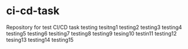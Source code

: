# ci-cd-task
Repository for test CI/CD task
testing
tesitng1
testing2
testing3
testing4
testing5
testing6
tesiting7
testing8
testing9
tesing10
testin11
testing12
tesing13
testing14
testing15


